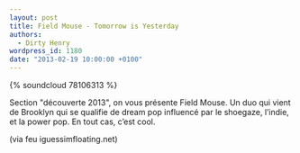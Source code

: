 ```yaml
---
layout: post
title: Field Mouse - Tomorrow is Yesterday
authors:
  - Dirty Henry
wordpress_id: 1180
date: "2013-02-19 10:00:00 +0100"
---
```


{% soundcloud 78106313 %}

Section "découverte 2013", on vous présente Field Mouse. Un duo qui vient de
Brooklyn qui se qualifie de dream pop influencé par le shoegaze, l’indie, et la
power pop. En tout cas, c’est cool.

(via feu iguessimfloating.net)
